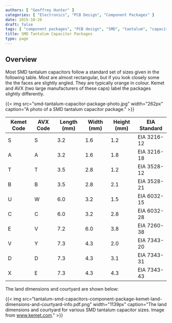 ```yaml
---
authors: [ "Geoffrey Hunter" ]
categories: [ "Electronics", "PCB Design", "Component Packages" ]
date: 2015-10-26
draft: false
tags: [ "component packages", "PCB design", "SMD", "tantalum", "capacitor", "Kemet", "AVX", "EIA" ]
title: SMD Tantalum Capacitor Packages
type: page
---
```


## Overview

Most SMD tantalum capacitors follow a standard set of sizes given in the following table. Most are almost rectangular, but if you look closely some the the faces are slightly angled. They are typically orange in colour. Kemet and AVX (two large manufacturers of these caps) label the packages slightly differently.

{{< img src="smd-tantalum-capacitor-package-photo.jpg" width="262px" caption="A photo of a SMD tantalum capacitor package."  >}}

<table>
  <thead>
    <tr>
      <th>Kemet Code</th>
      <th>AVX Code</th>
      <th>Length (mm)</th>
      <th>Width (mm)</th>
      <th>Height (mm)</th>
      <th>EIA Standard</th>
    </tr>
  </thead>
  <tbody>
  <tr >
<td >S
</td>
<td >S
</td>
<td >3.2
</td>
<td >1.6
</td>
<td >1.2
</td>
<td >EIA 3216-12
</td></tr><tr >
<td >A
</td>
<td >A
</td>
<td >3.2
</td>
<td >1.6
</td>
<td >1.8
</td>
<td >EIA 3216-18
</td></tr><tr >
<td >T
</td>
<td >T
</td>
<td >3.5
</td>
<td >2.8
</td>
<td >1.2
</td>
<td >EIA 3528-12
</td></tr><tr >
<td >B
</td>
<td >B
</td>
<td >3.5
</td>
<td >2.8
</td>
<td >2.1
</td>
<td >EIA 3528-21
</td></tr><tr >
<td >U
</td>
<td >W
</td>
<td >6.0
</td>
<td >3.2
</td>
<td >1.5
</td>
<td >EIA 6032-15
</td></tr><tr >
<td >C
</td>
<td >C
</td>
<td >6.0
</td>
<td >3.2
</td>
<td >2.8
</td>
<td >EIA 6032-28
</td></tr><tr >
<td >E
</td>
<td >V
</td>
<td >7.2
</td>
<td >6.0
</td>
<td >3.8
</td>
<td >EIA 7260-38
</td></tr><tr >
<td >V
</td>
<td >Y
</td>
<td >7.3
</td>
<td >4.3
</td>
<td >2.0
</td>
<td >EIA 7343-20
</td></tr><tr >
<td >D
</td>
<td >D
</td>
<td >7.3
</td>
<td >4.3
</td>
<td >3.1
</td>
<td >EIA 7343-31
</td></tr><tr >
<td >X
</td>
<td >E
</td>
<td >7.3
</td>
<td >4.3
</td>
<td >4.3
</td>
<td >EIA 7343-43
</td>
</tr>
</tbody>
</table>

The land dimensions and courtyard are shown below:

{{< img src="tantalum-smd-capacitors-component-package-kemet-land-dimensions-and-courtyard-info.pdf.png" width="1139px" caption="The land dimensions and courtyard for various SMD tantalum capacitor sizes. Image from www.kemet.com." >}}